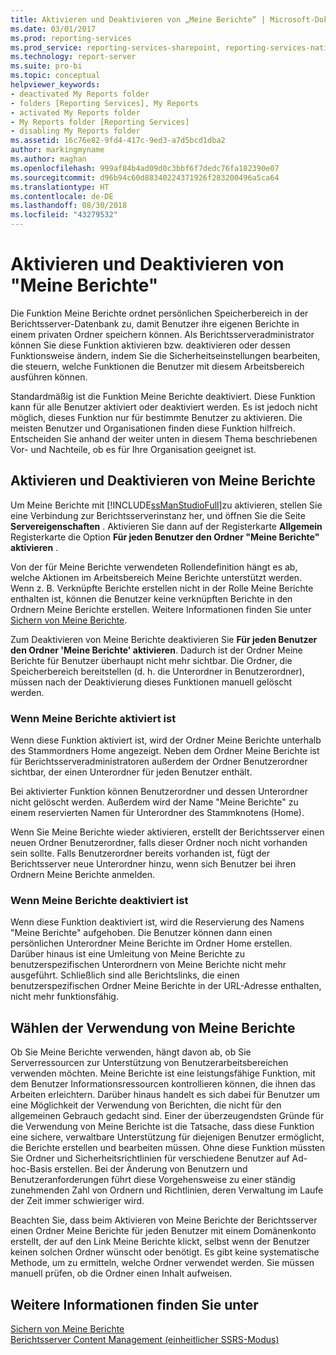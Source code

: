 ```yaml
---
title: Aktivieren und Deaktivieren von „Meine Berichte“ | Microsoft-Dokumentation
ms.date: 03/01/2017
ms.prod: reporting-services
ms.prod_service: reporting-services-sharepoint, reporting-services-native
ms.technology: report-server
ms.suite: pro-bi
ms.topic: conceptual
helpviewer_keywords:
- deactivated My Reports folder
- folders [Reporting Services], My Reports
- activated My Reports folder
- My Reports folder [Reporting Services]
- disabling My Reports folder
ms.assetid: 16c76e82-9fd4-417c-9ed3-a7d5bcd1dba2
author: markingmyname
ms.author: maghan
ms.openlocfilehash: 999af84b4ad09d0c3bbf6f7dedc76fa182390e07
ms.sourcegitcommit: d96b94c60d88340224371926f283200496a5ca64
ms.translationtype: HT
ms.contentlocale: de-DE
ms.lasthandoff: 08/30/2018
ms.locfileid: "43279532"
---
```

# <a name="enable-and-disable-my-reports"></a>Aktivieren und Deaktivieren von "Meine Berichte"
  Die Funktion Meine Berichte ordnet persönlichen Speicherbereich in der Berichtsserver-Datenbank zu, damit Benutzer ihre eigenen Berichte in einem privaten Ordner speichern können. Als Berichtsserveradministrator können Sie diese Funktion aktivieren bzw. deaktivieren oder dessen Funktionsweise ändern, indem Sie die Sicherheitseinstellungen bearbeiten, die steuern, welche Funktionen die Benutzer mit diesem Arbeitsbereich ausführen können.  
  
 Standardmäßig ist die Funktion Meine Berichte deaktiviert. Diese Funktion kann für alle Benutzer aktiviert oder deaktiviert werden. Es ist jedoch nicht möglich, dieses Funktion nur für bestimmte Benutzer zu aktivieren. Die meisten Benutzer und Organisationen finden diese Funktion hilfreich. Entscheiden Sie anhand der weiter unten in diesem Thema beschriebenen Vor- und Nachteile, ob es für Ihre Organisation geeignet ist.  
  
## <a name="how-to-enable-and-disable-my-reports"></a>Aktivieren und Deaktivieren von Meine Berichte  
 Um Meine Berichte mit [!INCLUDE[ssManStudioFull](../../includes/ssmanstudiofull-md.md)]zu aktivieren, stellen Sie eine Verbindung zur Berichtsserverinstanz her, und öffnen Sie die Seite **Servereigenschaften** . Aktivieren Sie dann auf der Registerkarte **Allgemein** Registerkarte die Option **Für jeden Benutzer den Ordner "Meine Berichte" aktivieren** .  
  
 Von der für Meine Berichte verwendeten Rollendefinition hängt es ab, welche Aktionen im Arbeitsbereich Meine Berichte unterstützt werden. Wenn z. B. Verknüpfte Berichte erstellen nicht in der Rolle Meine Berichte enthalten ist, können die Benutzer keine verknüpften Berichte in den Ordnern Meine Berichte erstellen. Weitere Informationen finden Sie unter [Sichern von Meine Berichte](../../reporting-services/security/secure-my-reports.md).  
  
 Zum Deaktivieren von Meine Berichte deaktivieren Sie **Für jeden Benutzer den Ordner 'Meine Berichte' aktivieren**. Dadurch ist der Ordner Meine Berichte für Benutzer überhaupt nicht mehr sichtbar. Die Ordner, die Speicherbereich bereitstellen (d. h. die Unterordner in Benutzerordner), müssen nach der Deaktivierung dieses Funktionen manuell gelöscht werden.  
  
### <a name="when-my-reports-is-activated"></a>Wenn Meine Berichte aktiviert ist  
 Wenn diese Funktion aktiviert ist, wird der Ordner Meine Berichte unterhalb des Stammordners Home angezeigt. Neben dem Ordner Meine Berichte ist für Berichtsserveradministratoren außerdem der Ordner Benutzerordner sichtbar, der einen Unterordner für jeden Benutzer enthält.  
  
 Bei aktivierter Funktion können Benutzerordner und dessen Unterordner nicht gelöscht werden. Außerdem wird der Name "Meine Berichte" zu einem reservierten Namen für Unterordner des Stammknotens (Home).  
  
 Wenn Sie Meine Berichte wieder aktivieren, erstellt der Berichtsserver einen neuen Ordner Benutzerordner, falls dieser Ordner noch nicht vorhanden sein sollte. Falls Benutzerordner bereits vorhanden ist, fügt der Berichtsserver neue Unterordner hinzu, wenn sich Benutzer bei ihren Ordnern Meine Berichte anmelden.  
  
### <a name="when-my-reports-is-deactivated"></a>Wenn Meine Berichte deaktiviert ist  
 Wenn diese Funktion deaktiviert ist, wird die Reservierung des Namens "Meine Berichte" aufgehoben. Die Benutzer können dann einen persönlichen Unterordner Meine Berichte im Ordner Home erstellen. Darüber hinaus ist eine Umleitung von Meine Berichte zu benutzerspezifischen Unterordnern von Meine Berichte nicht mehr ausgeführt. Schließlich sind alle Berichtslinks, die einen benutzerspezifischen Ordner Meine Berichte in der URL-Adresse enthalten, nicht mehr funktionsfähig.  
  
## <a name="choosing-to-use-my-reports"></a>Wählen der Verwendung von Meine Berichte  
 Ob Sie Meine Berichte verwenden, hängt davon ab, ob Sie Serverressourcen zur Unterstützung von Benutzerarbeitsbereichen verwenden möchten. Meine Berichte ist eine leistungsfähige Funktion, mit dem Benutzer Informationsressourcen kontrollieren können, die ihnen das Arbeiten erleichtern. Darüber hinaus handelt es sich dabei für Benutzer um eine Möglichkeit der Verwendung von Berichten, die nicht für den allgemeinen Gebrauch gedacht sind. Einer der überzeugendsten Gründe für die Verwendung von Meine Berichte ist die Tatsache, dass diese Funktion eine sichere, verwaltbare Unterstützung für diejenigen Benutzer ermöglicht, die Berichte erstellen und bearbeiten müssen. Ohne diese Funktion müssten Sie Ordner und Sicherheitsrichtlinien für verschiedene Benutzer auf Ad-hoc-Basis erstellen. Bei der Änderung von Benutzern und Benutzeranforderungen führt diese Vorgehensweise zu einer ständig zunehmenden Zahl von Ordnern und Richtlinien, deren Verwaltung im Laufe der Zeit immer schwieriger wird.  
  
 Beachten Sie, dass beim Aktivieren von Meine Berichte der Berichtsserver einen Ordner Meine Berichte für jeden Benutzer mit einem Domänenkonto erstellt, der auf den Link Meine Berichte klickt, selbst wenn der Benutzer keinen solchen Ordner wünscht oder benötigt. Es gibt keine systematische Methode, um zu ermitteln, welche Ordner verwendet werden. Sie müssen manuell prüfen, ob die Ordner einen Inhalt aufweisen.  
  
## <a name="see-also"></a>Weitere Informationen finden Sie unter  
 [Sichern von Meine Berichte](../../reporting-services/security/secure-my-reports.md)   
 [Berichtsserver Content Management (einheitlicher SSRS-Modus)](../../reporting-services/report-server/report-server-content-management-ssrs-native-mode.md)  
  
  
